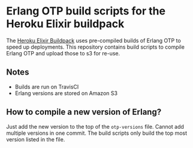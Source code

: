 # Erlang OTP build scripts for the Heroku Elixir buildpack

The [Heroku Elixir Buildpack](http://github.com/HashNuke/heroku-buildpack-elixir) uses pre-compiled builds of Erlang OTP to speed up deployments. This repository contains build scripts to compile Erlang OTP and upload those to s3 for re-use.

## Notes

* Builds are run on TravisCI
* Erlang versions are stored on Amazon S3

## How to compile a new version of Erlang?

Just add the new version to the top of the `otp-versions` file. Cannot add multiple versions in one commit. The build scripts only build the top most version listed in the file.


